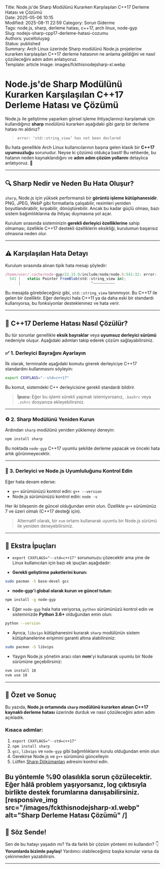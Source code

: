 Title: Node.js'de Sharp Modülünü Kurarken Karşılaşılan C++17 Derleme Hatası ve Çözümü  
Date: 2025-05-06 10:15  
Modified: 2025-08-11 22:59
Category: Sorun Giderme  
Tags: node.js, sharp, derleme hatası, c++17, arch linux, node-gyp  
Slug: nodejs-sharp-cpp17-derleme-hatasi-cozumu  
Authors: yuceltoluyag  
Status: published  
Summary: Arch Linux üzerinde Sharp modülünü Node.js projelerine kurarken karşılaşılan C++17 derleme hatasının ne anlama geldiğini ve nasıl çözüleceğini adım adım anlatıyoruz.  
Template: article
Image: images/fckthisnodejsharp-xl.webp

# Node.js'de Sharp Modülünü Kurarken Karşılaşılan C++17 Derleme Hatası ve Çözümü

Node.js ile geliştirme yaparken görsel işleme ihtiyaçlarınızı karşılamak için kullandığınız **sharp** modülünü kurarken aşağıdaki gibi garip bir derleme hatası mı aldınız?

> `error: ‘std::string_view’ has not been declared`

Bu hata genellikle Arch Linux kullanıcılarının başına gelen klasik bir **C++17 uyumsuzluğu** sorunudur. Neyse ki çözümü oldukça basit! Bu rehberde, bu hatanın neden kaynaklandığını ve **adım adım çözüm yollarını** detaylıca anlatıyoruz. 🚀

---

## 🔍 Sharp Nedir ve Neden Bu Hata Oluşur?

`sharp`, Node.js için yüksek performanslı bir **görüntü işleme kütüphanesidir**. PNG, JPEG, WebP gibi formatlarla çalışabilir, resimleri yeniden boyutlandırabilir, kırpabilir, dönüştürebilir. Ancak bu kadar güçlü olması, bazı sistem bağımlılıklarına da ihtiyaç duymasına yol açar.

Kurulum sırasında sisteminizin **gerekli derleyici özelliklerine** sahip olmaması, özellikle C++17 destekli özelliklerin eksikliği, kurulumun başarısız olmasına neden olur.

---

## ⚠️ Karşılaşılan Hata Detayı

Kurulum sırasında alınan tipik hata mesajı şöyledir:

```js
/home/user/.cache/node-gyp/22.15.0/include/node/node.h:541:32: error: ‘std::string_view’ has not been declared
  541 |   static Pointer FromBlob(std::string_view in);
      |                                ^~~~~~~~~~~
```

Bu mesajda görebileceğiniz gibi, `std::string_view` tanınmıyor. Bu C++17 ile gelen bir özelliktir. Eğer derleyici hala C++11 ya da daha eski bir standardı kullanıyorsa, bu fonksiyonlar desteklenmez ve hata verir.

---

## 🔧 C++17 Derleme Hatası Nasıl Çözülür?

Bu tür sorunlar genellikle **eksik bayraklar** veya **uyumsuz derleyici sürümü** nedeniyle oluşur. Aşağıdaki adımları takip ederek çözüm sağlayabilirsiniz.

### ✅ 1. Derleyici Bayrağını Ayarlayın

İlk olarak, terminalde aşağıdaki komutu girerek derleyiciye C++17 standardını kullanmasını söyleyin:

```bash
export CXXFLAGS="--std=c++17"
```

Bu komut, sistemdeki C++ derleyicisine gerekli standardı bildirir.

> **İpucu:** Eğer bu işlemi sürekli yapmak istemiyorsanız, `.bashrc` veya `.zshrc` dosyanıza ekleyebilirsiniz.

---

### ♻️ 2. Sharp Modülünü Yeniden Kurun

Ardından `sharp` modülünü yeniden yüklemeyi deneyin:

```bash
npm install sharp
```

Bu noktada `node-gyp` C++17 uyumlu şekilde derleme yapacak ve önceki hata artık görünmeyecektir.

---

### 🧪 3. Derleyici ve Node.js Uyumluluğunu Kontrol Edin

Eğer hata devam ederse:

* `g++` sürümünüzü kontrol edin: `g++ --version`
* Node.js sürümünüzü kontrol edin: `node -v`

Her iki bileşenin de güncel olduğundan emin olun. Özellikle `g++` sürümünüz 7 ve üzeri olmalı (C++17 desteği için).

> Alternatif olarak, bir `nvm` ortamı kullanarak uyumlu bir Node.js sürümü ile yeniden deneyebilirsiniz.

---

## 🧹 Ekstra İpuçları

 - `export CXXFLAGS="--std=c++17"` sorununuzu çözecektir ama yine de Linux kullanıcıları için bazı ek ipuçları aşağıdadır:  

* **Gerekli geliştirme paketlerini kurun:**

```bash
sudo pacman -S base-devel gcc
```

* **node-gyp'i global olarak kurun ve güncel tutun:**

```bash
npm install -g node-gyp
```

* Eğer `node-gyp` hala hata veriyorsa, `python` sürümünüzü kontrol edin ve sisteminizde **Python 3.6+** olduğundan emin olun:

```bash
python --version
```

* Ayrıca, `libvips` kütüphanesini kurarak `sharp` modülünün sistem kütüphanelerine erişimini garanti altına alabilirsiniz:

```bash
sudo pacman -S libvips
```

* Yaygın Node.js yönetim aracı olan **nvm**'yi kullanarak uyumlu bir Node sürümüne geçebilirsiniz:

```bash
nvm install 18
nvm use 18
```

---

## 📌 Özet ve Sonuç

Bu yazıda, **Node.js ortamında `sharp` modülünü kurarken alınan C++17 kaynaklı derleme hatası** üzerinde durduk ve nasıl çözüleceğini adım adım açıkladık.

### Kısaca adımlar:

1. `export CXXFLAGS="--std=c++17"`
2. `npm install sharp`
3. `gcc`, `libvips` ve `node-gyp` gibi bağımlılıkların kurulu olduğundan emin olun
4. Gerekirse Node.js ve `g++` sürümünü güncelleyin
5. Lütfen [Sharp Dökümanları](https://sharp.pixelplumbing.com/install/) adresini kontrol edin.

Bu yöntemle %90 olasılıkla sorun çözülecektir. Eğer hâlâ problem yaşıyorsanız, log çıktısıyla birlikte destek forumlarına danışabilirsiniz.
[responsive_img src="/images/fckthisnodejsharp-xl.webp" alt="Sharp Derleme Hatası Çözümü" /]
---

## 💬 Söz Sende!

Sen de bu hatayı yaşadın mı? Ya da farklı bir çözüm yöntemi mi kullandın? 👇
**Yorumlarda bizimle paylaş!** Yardımcı olabileceğimiz başka konular varsa da çekinmeden yazabilirsin.

---

